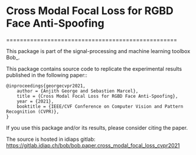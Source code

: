 # Cross Modal Focal Loss for RGBD Face Anti-Spoofing
==================================================

This package is part of the signal-processing and machine learning toolbox Bob_. 

This package contains source code to replicate the experimental results published in the following paper::

    @inproceedings{georgecvpr2021,
        author = {Anjith George and Sebastien Marcel},
        title = {Cross Modal Focal Loss for RGBD Face Anti-Spoofing},
        year = {2021},
        booktitle = {IEEE/CVF Conference on Computer Vision and Pattern Recognition (CVPR)},
    }

If you use this package and/or its results, please consider citing the paper.

The source is hosted in idiaps gitlab: https://gitlab.idiap.ch/bob/bob.paper.cross_modal_focal_loss_cvpr2021

